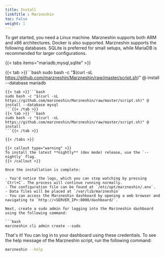 ```yaml
---
title: Install 
linkTitle : Marzneshin
toc: False
weight: 1
---
```


To get started, you need a Linux machine. Marzneshin supports both ARM and x86 architectures. Docker is also supported. Marzneshin supports the following databases. SQLite is preferred for small setups, while MariaDB is recommended for larger configurations.

{{< tabs items="mariadb,mysql,sqlite" >}}

{{< tab >}}```bash
sudo bash -c "$(curl -sL https://github.com/marzneshin/Marzneshin/raw/master/script.sh)" @ install --database mariadb
```{{< /tab >}}
{{< tab >}}```bash
sudo bash -c "$(curl -sL https://github.com/marzneshin/Marzneshin/raw/master/script.sh)" @ install --database mysql
```{{< /tab >}}
{{< tab >}}```bash
sudo bash -c "$(curl -sL https://github.com/marzneshin/Marzneshin/raw/master/script.sh)" @ install
```{{< /tab >}}

{{< /tabs >}}

{{< callout type="warning" >}}
To install the latest **nightly** (dev mode) release, use the `--nightly` flag.
{{< /callout >}}

Once the installation is complete:

- You'd notice the logs, which you can stop watching by pressing `Ctrl+C`. The process will continue running normally.
- The configuration file can be found at `/etc/opt/marzneshin/.env`.
- Data files will be placed at `/var/lib/marzneshin`
- You can access the Marzneshin dashboard by opening a web browser and navigating to `http://<SERVER_IP>:8000/dashboard/`.

Next, create a sudo admin for logging into the Marzneshin dashboard using the following command:

```bash
marzneshin cli admin create --sudo
```

That's it! You can log in to your dashboard using these credentials. To see the help message of the Marzneshin script, run the following command:

```bash
marzneshin --help
```

